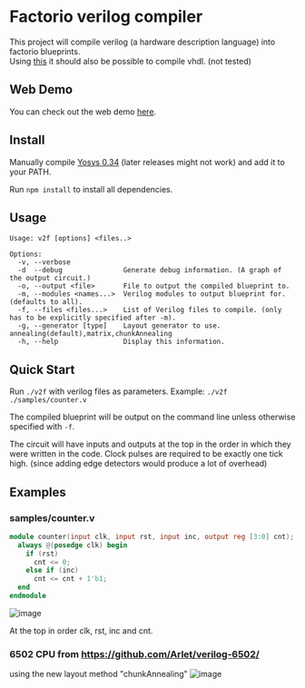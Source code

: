 # Factorio verilog compiler

This project will compile verilog (a hardware description language) into factorio blueprints.\
Using [this](https://github.com/ghdl/ghdl-yosys-plugin) it should also be possible to compile vhdl. (not tested)

## Web Demo
You can check out the web demo [here](https://redcrafter.github.io/verilog2factorio).

## Install
Manually compile [Yosys 0.34](https://github.com/YosysHQ/yosys/releases/tag/yosys-0.34) (later releases might not work) and add it to your PATH.

Run ``` npm install ``` to install all dependencies.

## Usage
```
Usage: v2f [options] <files..>

Options:
  -v, --verbose
  -d  --debug               Generate debug information. (A graph of the output circuit.)
  -o, --output <file>       File to output the compiled blueprint to.
  -m, --modules <names...>  Verilog modules to output blueprint for. (defaults to all).
  -f, --files <files...>    List of Verilog files to compile. (only has to be explicitly specified after -m).
  -g, --generator [type]    Layout generator to use. annealing(default),matrix,chunkAnnealing
  -h, --help                Display this information.
```
## Quick Start
Run ```./v2f``` with verilog files as parameters. Example: `./v2f ./samples/counter.v`

The compiled blueprint will be output on the command line unless otherwise specified with `-f`.

The circuit will have inputs and outputs at the top in the order in which they were written in the code.
Clock pulses are required to be exactly one tick high. (since adding edge detectors would produce a lot of overhead)

## Examples

### samples/counter.v
```verilog
module counter(input clk, input rst, input inc, output reg [3:0] cnt);
  always @(posedge clk) begin
    if (rst)
      cnt <= 0;
    else if (inc)
      cnt <= cnt + 1'b1;
  end
endmodule
```
![image](https://user-images.githubusercontent.com/35386456/115978416-2c589600-a54d-11eb-8cbd-92d37e0ef3bb.png)

At the top in order clk, rst, inc and cnt.

### 6502 CPU from https://github.com/Arlet/verilog-6502/
using the new layout method "chunkAnnealing"
![image](https://github.com/Redcrafter/verilog2factorio/assets/19157738/c560b2bc-b943-4d40-9aad-64d8d7a33df2)
